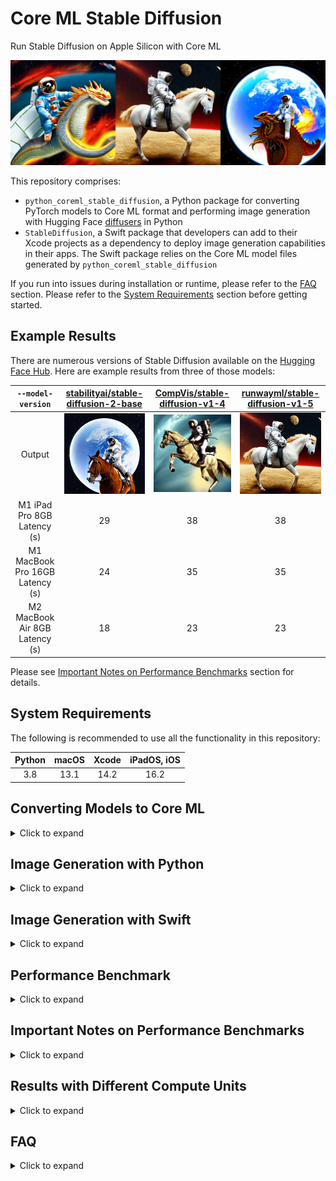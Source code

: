 # Core ML Stable Diffusion

Run Stable Diffusion on Apple Silicon with Core ML

<img src="assets/readme_reel.png">

This repository comprises:

- `python_coreml_stable_diffusion`, a Python package for converting PyTorch models to Core ML format and performing image generation with Hugging Face [diffusers](https://github.com/huggingface/diffusers) in Python
- `StableDiffusion`, a Swift package that developers can add to their Xcode projects as a dependency to deploy image generation capabilities in their apps. The Swift package relies on the Core ML model files generated by `python_coreml_stable_diffusion`

If you run into issues during installation or runtime, please refer to the [FAQ](#faq) section. Please refer to the [System Requirements](#system-requirements) section before getting started.


## <a name="example-results"></a> Example Results

There are numerous versions of Stable Diffusion available on the [Hugging Face Hub](https://huggingface.co/models?search=stable-diffusion). Here are example results from three of those models:

`--model-version` | [stabilityai/stable-diffusion-2-base](https://huggingface.co/stabilityai/stable-diffusion-2-base) |  [CompVis/stable-diffusion-v1-4](https://huggingface.co/CompVis/stable-diffusion-v1-4) |  [runwayml/stable-diffusion-v1-5](https://huggingface.co/runwayml/stable-diffusion-v1-5) |
:------:|:------:|:------:|:------:
Output | ![](assets/a_high_quality_photo_of_an_astronaut_riding_a_horse_in_space/randomSeed_11_computeUnit_CPU_AND_GPU_modelVersion_stabilityai_stable-diffusion-2-base.png) | ![](assets/a_high_quality_photo_of_an_astronaut_riding_a_horse_in_space/randomSeed_13_computeUnit_CPU_AND_NE_modelVersion_CompVis_stable-diffusion-v1-4.png) | ![](assets/a_high_quality_photo_of_an_astronaut_riding_a_horse_in_space/randomSeed_93_computeUnit_CPU_AND_NE_modelVersion_runwayml_stable-diffusion-v1-5.png)
M1 iPad Pro 8GB Latency (s)     | 29 | 38 | 38 |
M1 MacBook Pro 16GB Latency (s) | 24 | 35 | 35 |
M2 MacBook Air 8GB Latency (s)  | 18 | 23 | 23 |

Please see [Important Notes on Performance Benchmarks](#important-notes-on-performance-benchmarks) section for details.

## <a name="system-requirements"></a> System Requirements

The following is recommended to use all the functionality in this repository:

Python | macOS | Xcode | iPadOS, iOS |
:------:|:------:|:------:|:------:|
3.8 | 13.1 | 14.2 | 16.2 |

## <a name="converting-models-to-coreml"></a> Converting Models to Core ML

<details>
  <summary> Click to expand </summary>

**Step 1:** Create a Python environment and install dependencies:

```bash
conda create -n coreml_stable_diffusion python=3.8 -y
conda activate coreml_stable_diffusion
cd /path/to/cloned/ml-stable-diffusion/repository
pip install -e .
```

**Step 2:** Log in to or register for your [Hugging Face account](https://huggingface.co), generate a [User Access Token](https://huggingface.co/settings/tokens) and use this token to set up Hugging Face API access by running `huggingface-cli login` in a Terminal window.

**Step 3:** Navigate to the version of Stable Diffusion that you would like to use on [Hugging Face Hub](https://huggingface.co/models?search=stable-diffusion) and accept its Terms of Use. The default model version is [CompVis/stable-diffusion-v1-4](https://huggingface.co/CompVis/stable-diffusion-v1-4). The model version may be changed by the user as described in the next step.

**Step 4:** Execute the following command from the Terminal to generate Core ML model files (`.mlpackage`)

```shell
python -m python_coreml_stable_diffusion.torch2coreml --convert-unet --convert-text-encoder --convert-vae-decoder --convert-safety-checker -o <output-mlpackages-directory>
```

**WARNING:** This command will download several GB worth of PyTorch checkpoints from Hugging Face. Please ensure that you are on Wi-Fi and have enough disk space.

This generally takes 15-20 minutes on an M1 MacBook Pro. Upon successful execution, the 4 neural network models that comprise Stable Diffusion will have been converted from PyTorch to Core ML (`.mlpackage`) and saved into the specified `<output-mlpackages-directory>`. Some additional notable arguments:

- `--model-version`: The model version defaults to [CompVis/stable-diffusion-v1-4](https://huggingface.co/CompVis/stable-diffusion-v1-4). Developers may specify other versions that are available on [Hugging Face Hub](https://huggingface.co/models?search=stable-diffusion), e.g. [stabilityai/stable-diffusion-2-base](https://huggingface.co/stabilityai/stable-diffusion-2-base) & [runwayml/stable-diffusion-v1-5](https://huggingface.co/runwayml/stable-diffusion-v1-5).


- `--bundle-resources-for-swift-cli`: Compiles all 4 models and bundles them along with necessary resources for text tokenization into `<output-mlpackages-directory>/Resources` which should provided as input to the Swift package. This flag is not necessary for the diffusers-based Python pipeline.

- `--chunk-unet`: Splits the Unet model in two approximately equal chunks (each with less than 1GB of weights) for mobile-friendly deployment. This is **required** for Neural Engine deployment on iOS and iPadOS. This is not required for macOS. Swift CLI is able to consume both the chunked and regular versions of the Unet model but prioritizes the former. Note that chunked unet is not compatible with the Python pipeline because Python pipeline is intended for macOS only. Chunking is for on-device deployment with Swift only.

- `--attention-implementation`: Defaults to `SPLIT_EINSUM` which is the implementation described in [Deploying Transformers on the Apple Neural Engine](https://machinelearning.apple.com/research/neural-engine-transformers). `--attention-implementation ORIGINAL` will switch to an alternative that should be used for CPU or GPU deployment. Please refer to the [Performance Benchmark](#performance-benchmark) section for further guidance.

- `--check-output-correctness`: Compares original PyTorch model's outputs to final Core ML model's outputs. This flag increases RAM consumption significantly so it is recommended only for debugging purposes.

</details>

## <a name="image-generation-with-python"></a> Image Generation with Python

<details>
  <summary> Click to expand </summary>

Run text-to-image generation using the example Python pipeline based on [diffusers](https://github.com/huggingface/diffusers):

```shell
python -m python_coreml_stable_diffusion.pipeline --prompt "a photo of an astronaut riding a horse on mars" -i <output-mlpackages-directory> -o </path/to/output/image> --compute-unit ALL --seed 93
```
Please refer to the help menu for all available arguments: `python -m python_coreml_stable_diffusion.pipeline -h`. Some notable arguments:

- `-i`: Should point to the `-o` directory from Step 4 of [Converting Models to Core ML](#converting-models-to-coreml) section from above.
- `--model-version`: If you overrode the default model version while converting models to Core ML, you will need to specify the same model version here.
- `--compute-unit`: Note that the most performant compute unit for this particular implementation may differ across different hardware. `CPU_AND_GPU` or `CPU_AND_NE` may be faster than `ALL`. Please refer to the [Performance Benchmark](#performance-benchmark) section for further guidance.
- `--scheduler`: If you would like to experiment with different schedulers, you may specify it here. For available options, please see the help menu. You may also specify a custom number of inference steps by `--num-inference-steps` which defaults to 50.

</details>

## <a name="image-gen-swift"></a> Image Generation with Swift

<details>
  <summary> Click to expand </summary>

### <a name="swift-requirements"></a> System Requirements

**Building** (recommended):

- Xcode 14.2
- Command Line Tools for Xcode 14.2

Check [developer.apple.com](https://developer.apple.com/download/all/?q=xcode) for the latest versions.

**Running** (minimum):

| Mac | iPad\* | iPhone\* |
|:------:|:------:|:------:|
| macOS 13.1 | iPadOS 16.2 | iOS 16.2 |
| M1 |  M1  | iPhone 12 Pro |

You will also need the resources generated by the `--bundle-resources-for-swift-cli` option described in [Converting Models to Core ML](#converting-models-to-coreml)

\* Please see [FAQ](#faq) [Q6](#q-mobile-app) regarding deploying on iPad and iPhone.

### Example CLI Usage
```shell
swift run StableDiffusionSample "a photo of an astronaut riding a horse on mars" --resource-path <output-mlpackages-directory>/Resources/ --seed 93 --output-path </path/to/output/image>
```
The output will be named based on the prompt and random seed:
e.g. `</path/to/output/image>/a_photo_of_an_astronaut_riding_a_horse_on_mars.93.final.png`

Please use the `--help` flag to learn about batched generation and more.

### Example Library Usage

```swift
import StableDiffusion
...
let pipeline = try StableDiffusionPipeline(resourcesAt: resourceURL)
pipeline.loadResources()
let image = try pipeline.generateImages(prompt: prompt, seed: seed).first
```
On iOS, the `reduceMemory` option should be set to `true` when constructing `StableDiffusionPipeline`

### Swift Package Details

This Swift package contains two products:

- `StableDiffusion` library
- `StableDiffusionSample` command-line tool

Both of these products require the Core ML models and tokenization resources to be supplied. When specifying resources via a directory path that directory must contain the following:

- `TextEncoder.mlmodelc` (text embedding model)
- `Unet.mlmodelc` or `UnetChunk1.mlmodelc` & `UnetChunk2.mlmodelc` (denoising autoencoder model)
- `VAEDecoder.mlmodelc` (image decoder model)
- `vocab.json` (tokenizer vocabulary file)
- `merges.text` (merges for byte pair encoding file)

Optionally, it may also include the safety checker model that some versions of Stable Diffusion include:

- `SafetyChecker.mlmodelc`

Note that the chunked version of Unet is checked for first. Only if it is not present will the full `Unet.mlmodelc` be loaded. Chunking is required for iOS and iPadOS and not necessary for macOS.

</details>

## <a name="performance-benchmark"></a> Performance Benchmark

<details>
  <summary> Click to expand </summary>

Standard [CompVis/stable-diffusion-v1-4](https://huggingface.co/CompVis/stable-diffusion-v1-4) Benchmark

|        Device                      | `--compute-unit`| `--attention-implementation` | Latency (seconds) |
| ---------------------------------- | --------------  | ---------------------------- | ----------------- |
| Mac Studio (M1 Ultra, 64-core GPU) | `CPU_AND_GPU`   |     `ORIGINAL`               |      9            |
| Mac Studio (M1 Ultra, 48-core GPU) | `CPU_AND_GPU`   |     `ORIGINAL`               |      13           |
| MacBook Pro (M1 Max, 32-core GPU)  | `CPU_AND_GPU`   |     `ORIGINAL`               |      18           |
| MacBook Pro (M1 Max, 24-core GPU)  | `CPU_AND_GPU`   |     `ORIGINAL`               |      20           |
| MacBook Pro (M1 Pro, 16-core GPU)  |    `ALL`        |     `SPLIT_EINSUM (default)` |      26           |
| MacBook Pro (M2)                   | `CPU_AND_NE`    |     `SPLIT_EINSUM (default)` |      23           |
| MacBook Pro (M1)                   | `CPU_AND_NE`    |     `SPLIT_EINSUM (default)` |      35           |
| iPad Pro (5th gen, M1)             | `CPU_AND_NE`    |     `SPLIT_EINSUM (default)` |      38           |


Please see [Important Notes on Performance Benchmarks](#important-notes-on-performance-benchmarks) section for details.

</details>

## <a name="important-notes-on-performance-benchmarks"></a> Important Notes on Performance Benchmarks

<details>
  <summary> Click to expand </summary>

- This benchmark was conducted by Apple using public beta versions of iOS 16.2, iPadOS 16.2 and macOS 13.1 in November 2022.
- The executed program is `python_coreml_stable_diffusion.pipeline` for macOS devices and a minimal Swift test app built on the `StableDiffusion` Swift package for iOS and iPadOS devices.
- The median value across 3 end-to-end executions is reported.
- Performance may materially differ across different versions of Stable Diffusion due to architecture changes in the model itself. Each reported number is specific to the model version mentioned in that context.
- The image generation procedure follows the standard configuration: 50 inference steps, 512x512 output image resolution, 77 text token sequence length, classifier-free guidance (batch size of 2 for unet).
- The actual prompt length does not impact performance because the Core ML model is converted with a static shape that computes the forward pass for all of the 77 elements (`tokenizer.model_max_length`) in the text token sequence regardless of the actual length of the input text.
- Pipelining across the 4 models is not optimized and these performance numbers are subject to variance under increased system load from other applications. Given these factors, we do not report sub-second variance in latency.
- Weights and activations are in float16 precision for both the GPU and the Neural Engine.
- The Swift CLI program consumes a peak memory of approximately 2.6GB (without the safety checker), 2.1GB of which is model weights in float16 precision. We applied [8-bit weight quantization](https://coremltools.readme.io/docs/compressing-ml-program-weights#use-affine-quantization) to reduce peak memory consumption by approximately 1GB. However, we observed that it had an adverse effect on generated image quality and we rolled it back. We encourage developers to experiment with other advanced weight compression techniques such as [palettization](https://coremltools.readme.io/docs/compressing-ml-program-weights#use-a-lookup-table) and/or [pruning](https://coremltools.readme.io/docs/compressing-ml-program-weights#use-sparse-representation) which may yield better results.
- In the [benchmark table](performance-benchmark), we report the best performing `--compute-unit` and `--attention-implementation` values per device. The former does not modify the Core ML model and can be applied during runtime. The latter modifies the Core ML model. Note that the best performing compute unit is model version and hardware-specific.

</details>


## <a name="results-with-different-compute-units"></a> Results with Different Compute Units

<details>
  <summary> Click to expand </summary>

It is highly probable that there will be slight differences across generated images using different compute units.

The following images were generated on an M1 MacBook Pro and macOS 13.1 with the prompt *"a photo of an astronaut riding a horse on mars"* using the [runwayml/stable-diffusion-v1-5](https://huggingface.co/runwayml/stable-diffusion-v1-5) model version. The random seed was set to 93:

  CPU_AND_NE  |  CPU_AND_GPU  |  ALL  |
:------------:|:-------------:|:------:
![](assets/a_high_quality_photo_of_an_astronaut_riding_a_horse_in_space/randomSeed_93_computeUnit_CPU_AND_NE_modelVersion_runwayml_stable-diffusion-v1-5.png)  |  ![](assets/a_high_quality_photo_of_an_astronaut_riding_a_horse_in_space/randomSeed_93_computeUnit_CPU_AND_GPU_modelVersion_runwayml_stable-diffusion-v1-5.png) | ![](assets/a_high_quality_photo_of_an_astronaut_riding_a_horse_in_space/randomSeed_93_computeUnit_ALL_modelVersion_runwayml_stable-diffusion-v1-5.png) |

Differences may be less or more pronounced for different inputs. Please see the [FAQ](#faq) Q8 for a detailed explanation.

</details>

##  <a name="faq"></a> FAQ

<details>
  <summary> Click to expand </summary>
<details>


<summary> <b> Q1: </b> <code> ERROR: Failed building wheel for tokenizers or error: can't find Rust compiler </code> </summary>

<b> A1: </b> Please review this [potential solution](https://github.com/huggingface/transformers/issues/2831#issuecomment-592724471).
</details>


<details>
<summary> <b> Q2: </b> <code> RuntimeError: {NSLocalizedDescription = "Error computing NN outputs." </code> </summary>

<b> A2: </b> There are many potential causes for this error. In this context, it is highly likely to be encountered when your system is under increased memory pressure from other applications. Reducing memory utilization of other applications is likely to help alleviate the issue.
</details>

<details>
<summary> <b> <a name="low-mem-conversion"></a> Q3: </b> My Mac has 8GB RAM and I am converting models to Core ML using the example command. The process is getting killed because of memory issues. How do I fix this issue? </summary>

<b> A3: </b>  In order to minimize the memory impact of the model conversion process, please execute the following command instead:

```bash
python -m python_coreml_stable_diffusion.torch2coreml --convert-vae-decoder -o <output-mlpackages-directory> && \
python -m python_coreml_stable_diffusion.torch2coreml --convert-unet -o <output-mlpackages-directory> && \
python -m python_coreml_stable_diffusion.torch2coreml --convert-text-encoder -o <output-mlpackages-directory> && \
python -m python_coreml_stable_diffusion.torch2coreml --convert-safety-checker -o <output-mlpackages-directory> &&
```

If you need `--chunk-unet`, you may do so in yet another independent command which will reuse the previously exported Unet model and simply chunk it in place:

```bash
python -m python_coreml_stable_diffusion.torch2coreml --convert-unet --chunk-unet -o <output-mlpackages-directory>
```

</details>

<details>
<summary> <b> Q4: </b> My Mac has 8GB RAM, should image generation work on my machine? </summary>

<b> A4: </b> Yes! Especially the `--compute-unit CPU_AND_NE` option should work under reasonable system load from other applications. Note that part of the [Example Results](#example-results) were generated using an M2 MacBook Air with 8GB RAM.
</details>

<details>
<summary> <b> Q5: </b> Every time I generate an image using the Python pipeline, loading all the Core ML models takes 2-3 minutes. Is this expected? </summary>

<b> A5: </b> Yes and using the Swift library reduces this to just a few seconds. The reason is that `coremltools` loads Core ML models (`.mlpackage`) and each model is compiled to be run on the requested compute unit during load time. Because of the size and number of operations of the unet model, it takes around 2-3 minutes to compile it for Neural Engine execution. Other models should take at most a few seconds. Note that `coremltools` does not cache the compiled model for later loads so each load takes equally long. In order to benefit from compilation caching, `StableDiffusion` Swift package by default relies on compiled Core ML models (`.mlmodelc`) which will be compiled down for the requested compute unit upon first load but then the cache will be reused on subsequent loads until it is purged due to lack of use.

If you intend to use the Python pipeline in an application, we recommend initializing the pipeline once so that the load time is only incurred once. Afterwards, generating images using different prompts and random seeds will not incur the load time for the current session of your application.

</details>


<details>
<summary> <b> <a name="q-mobile-app"></a> Q6: </b> I want to deploy <code>StableDiffusion</code>, the Swift package, in my mobile app. What should I be aware of? </summary>

<b> A6: </b>The [Image Generation with Swift](#image-gen-swift) section describes the minimum SDK and OS versions as well as the device models supported by this package. We recommend carefully testing the package on the device with the least amount of RAM available among your deployment targets.

The image generation process in `StableDiffusion` can yield over 2 GB of peak memory during runtime depending on the compute units selected.  On iPadOS, we recommend using `.cpuAndNeuralEngine` in your configuration and the `reduceMemory` option when constructing a `StableDiffusionPipeline` to minimize memory pressure.

If your app crashes during image generation, consider adding the [Increased Memory Limit](https://developer.apple.com/documentation/bundleresources/entitlements/com_apple_developer_kernel_increased-memory-limit) capability to inform the system that some of your app’s core features may perform better by exceeding the default app memory limit on supported devices.
 
On iOS, depending on the iPhone model, Stable Diffusion model versions, selected compute units, system load and design of your app, this may still not be sufficient to keep your apps peak memory under the limit. Please remember, because the device shares memory between apps and iOS processes, one app using too much memory can compromise the user experience across the whole device.
</details>

<details>
<summary> <b> Q7: </b> How do I generate images with different resolutions using the same Core ML models? </summary>

<b> A7: </b> The current version of `python_coreml_stable_diffusion` does not support single-model multi-resolution out of the box. However, developers may fork this project and leverage the [flexible shapes](https://coremltools.readme.io/docs/flexible-inputs) support from coremltools to extend the `torch2coreml` script by using `coremltools.EnumeratedShapes`. Note that, while the `text_encoder` is agnostic to the image resolution, the inputs and outputs of `vae_decoder` and `unet` models are dependent on the desired image resolution.
</details>

<details>
<summary> <b> Q8: </b> Are the Core ML and PyTorch generated images going to be identical? </summary>

<b> A8: </b> If desired, the generated images across PyTorch and Core ML can be made approximately identical. However, it is not guaranteed by default. There are several factors that might lead to different images across PyTorch and Core ML:


  <b> 1. Random Number Generator Behavior </b>

  The main source of potentially different results across PyTorch and Core ML is the Random Number Generator ([RNG](https://en.wikipedia.org/wiki/Random_number_generation)) behavior. PyTorch and Numpy have different sources of randomness. `python_coreml_stable_diffusion` generally relies on Numpy for RNG (e.g. latents initialization) and `StableDiffusion` Swift Library reproduces this RNG behavior. However, PyTorch-based pipelines such as Hugging Face `diffusers` relies on PyTorch's RNG behavior.

  <b> 2. PyTorch </b>

  *"Completely reproducible results are not guaranteed across PyTorch releases, individual commits, or different platforms. Furthermore, results may not be reproducible between CPU and GPU executions, even when using identical seeds."* ([source](https://pytorch.org/docs/stable/notes/randomness.html#reproducibility)).

  <b> 3. Model Function Drift During Conversion </b>

  The difference in outputs across corresponding PyTorch and Core ML models is a potential cause. The signal integrity is tested during the conversion process (enabled via `--check-output-correctness` argument to  `python_coreml_stable_diffusion.torch2coreml`) and it is verified to be above a minimum [PSNR](https://en.wikipedia.org/wiki/Peak_signal-to-noise_ratio) value as tested on random inputs. Note that this is simply a sanity check and does not guarantee this minimum PSNR across all possible inputs. Furthermore, the results are not guaranteed to be identical when executing the same Core ML models across different compute units. This is not expected to be a major source of difference as the sample visual results indicate in [this section](#results-with-different-compute-units).

  <b> 4. Weights and Activations Data Type </b>

  When quantizing models from float32 to lower-precision data types such as float16, the generated images are [known to vary slightly](https://lambdalabs.com/blog/inference-benchmark-stable-diffusion) in semantics even when using the same PyTorch model. Core ML models generated by coremltools have float16 weights and activations by default [unless explicitly overridden](https://github.com/apple/coremltools/blob/main/coremltools/converters/_converters_entry.py#L256). This is not expected to be a major source of difference.

</details>

<details>
<summary> <b> Q9: </b> The model files are very large, how do I avoid a large binary for my App? </summary>

<b> A9: </b> The recommended option is to prompt the user to download these assets upon first launch of the app. This keeps the app binary size independent of the Core ML models being deployed. Disclosing the size of the download to the user is extremely important as there could be data charges or storage impact that the user might not be comfortable with.

</details>

<details>
<summary> <b> Q10: </b>  <code> `Could not initialize NNPACK! Reason: Unsupported hardware`  </code> </summary>

<b> A10: </b> This warning is safe to ignore in the context of this repository.

</details>

<details>
<summary> <b> Q11: </b>  <code> TracerWarning: Converting a tensor to a Python boolean might cause the trace to be incorrect </code> </summary>

<b> A11: </b> This warning is safe to ignore in the context of this repository.
</details>

<details>
<summary> <b> Q12: </b>  <code> UserWarning: resource_tracker: There appear to be 1 leaked semaphore objects to clean up at shutdown </code> </summary>

<b> A12: </b> If this warning is printed right after <code> zsh: killed     python -m python_coreml_stable_diffusion.torch2coreml ... </code>, then it is highly likely that your Mac has run out of memory while converting models to Core ML. Please see [Q3](#low-mem-conversion) from above for the solution.

</details>

</details>

</details>
